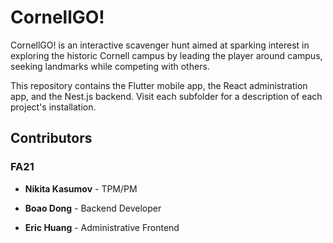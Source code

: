 # CornellGO!

CornellGO! is an interactive scavenger hunt aimed at sparking interest in exploring the historic Cornell campus by leading the player around campus, seeking landmarks while competing with others.

This repository contains the Flutter mobile app, the React administration app, and the Nest.js backend. Visit each subfolder for a description of each project's installation.
## Contributors

### FA21

- **Nikita Kasumov** - TPM/PM

- **Boao Dong** - Backend Developer

- **Eric Huang** - Administrative Frontend

